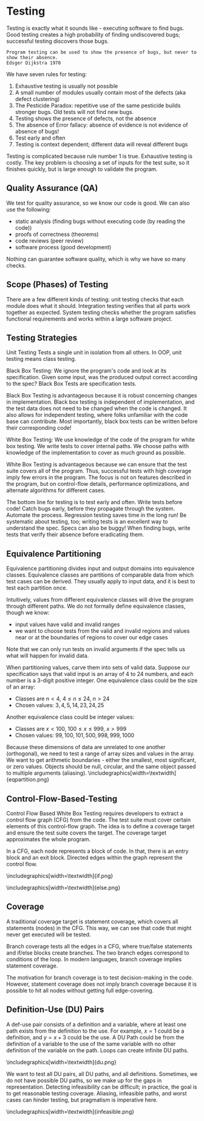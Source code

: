 # Testing
Testing is exactly what it sounds like - executing software to find bugs.  Good testing creates a high probability of finding undiscovered bugs; successful testing discovers those bugs.

    Program testing can be used to show the presence of bugs, but never to show their absence.
    Edsger Dijkstra 1970

We have seven rules for testing:

1. Exhaustive testing is usually not possible
2. A small number of modules usually contain most of the defects (aka defect clustering)
3. The Pesticide Paradox: repetitive use of the same pesticide builds stronger bugs.  Old tests will not find new bugs.
4. Testing shows the presence of defects, not the absence
5. The absence of Error fallacy: absence of evidence is not evidence of absence of bugs!
6. Test early and often
7. Testing is context dependent; different data will reveal different bugs

Testing is complicated because rule number 1 is true.  Exhaustive testing is costly.  The key problem is choosing a set of inputs for the test suite, so it finishes quickly, but is large enough to validate the program.

## Quality Assurance (QA)
We test for quality assurance, so we know our code is good.  We can also use the following:

- static analysis (finding bugs without executing code (by reading the code))
- proofs of correctness (theorems)
- code reviews (peer review)
- software process (good development)

Nothing can guarantee software quality, which is why we have so many checks.  

## Scope (Phases) of Testing
There are a few different kinds of testing: unit testing checks that each module does what it should.  Integration testing verifies that all parts work together as expected.  System testing checks whether the program satisfies functional requirements and works within a large software project.

## Testing Strategies
Unit Testing Tests a single unit in isolation from all others.  In OOP, unit testing means class testing.

Black Box Testing: We ignore the program's code and look at its specification.  Given some input, was the produced output correct according to the spec?  Black Box Tests are specification tests.

Black Box Testing is advantageous because it is robust concerning changes in implementation.  Black box testing is independent of implementation, and the test data does not need to be changed when the code is changed.  It also allows for independent testing, where folks unfamiliar with the code base can contribute.  Most importantly, black box tests can be written before their corresponding code! 

White Box Testing: We use knowledge of the code of the program for white box testing.  We write tests to cover internal paths.  We choose paths with knowledge of the implementation to cover as much ground as possible.

White Box Testing is advantageous because we can ensure that the test suite covers all of the program.  Thus, successful tests with high coverage imply few errors in the program.  The focus is not on features described in the program, but on control-flow details, performance optimizations, and alternate algorithms for different cases.

The bottom line for testing is to test early and often.  Write tests before code!  Catch bugs early, before they propagate through the system.  Automate the process.  Regression testing saves time in the long run!  Be systematic about testing, too; writing tests is an excellent way to understand the spec.  Specs can also be buggy!  When finding bugs, write tests that verify their absence before eradicating them.

## Equivalence Partitioning
Equivalence partitioning divides input and output domains into
equivalence classes.  Equivalence classes are partitions of comparable data from which test cases can be derived.  They usually apply to input data, and it is best to test each partition once.

Intuitively, values from different equivalence classes will drive the program through different paths.  We do not formally define equivalence classes, though we know:

- input values have valid and invalid ranges
- we want to choose tests from the valid and invalid regions and values near or at the boundaries of regions to cover our edge cases

Note that we can only run tests on invalid arguments if the spec tells us what will happen for invalid data.

When partitioning values, carve them into sets of valid data.  Suppose our specification says that valid input is an array of 4 to 24 numbers, and each number is a 3-digit positive integer.  One equivalence class could be the size of an array:

- Classes are $n<4$, $4 \leq n \leq 24$, $n > 24$ 
- Chosen values: $3,4,5, 14, 23,24,25$

Another equivalence class could be integer values:

- Classes are $x<100$, $100 \leq x \leq 999$, $x > 999$
- Chosen values: $99,100,101, 500, 998,999,1000$

Because these dimensions of data are unrelated to one another (orthogonal), we need to test a range of array sizes and values in the array.  We want to get arithmetic boundaries - either the smallest, most significant, or zero values.  Objects should be null, circular, and the same object passed to multiple arguments (aliasing).
\includegraphics[width=\textwidth]{eqpartition.png}

## Control-Flow-Based-Testing
Control Flow Based White Box Testing requires developers to extract a control flow graph (CFG) from the code.  The test suite must cover certain elements of this control-flow graph.  The idea is to define a coverage target and ensure the test suite covers the target.  The coverage target approximates the whole program.

In a CFG, each node represents a block of code.  In that, there is an entry block and an exit block.  Directed edges within the graph represent the control flow.

\includegraphics[width=\textwidth]{if.png}

\includegraphics[width=\textwidth]{else.png}

## Coverage
A traditional coverage target is statement coverage, which covers all statements (nodes) in the CFG.  This way, we can see that code that might never get executed will be tested.

Branch coverage tests all the edges in a CFG, where true/false statements and if/else blocks create branches.  The two branch edges correspond to conditions of the loop.  In modern languages, branch coverage implies statement coverage.

The motivation for branch coverage is to test decision-making in the code.  However, statement coverage does not imply branch coverage because it is possible to hit all nodes without getting full edge-covering.

## Definition-Use (DU) Pairs
A def-use pair consists of a definition and a variable, where at least one path exists from the definition to the use.  For example, $x = 1$ could be a definition, and $y = x + 3$ could be the use.  A DU Path could be from the definition of a variable to the use of the same variable with no other definition of the variable on the path.  Loops can create infinite DU paths.

\includegraphics[width=\textwidth]{du.png}

We want to test all DU pairs, all DU paths, and all definitions.  Sometimes, we do not have possible DU paths, so we make up for the gaps in representation.  Detecting infeasibility can be difficult; in practice, the goal is to get reasonable testing coverage.  Aliasing, infeasible paths, and worst cases can hinder testing, but pragmatism is imperative here.

\includegraphics[width=\textwidth]{infeasible.png}
